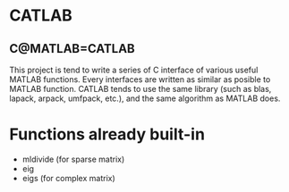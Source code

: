 CATLAB
====
C@MATLAB=CATLAB
----
This project is tend to write a series of C interface of various useful MATLAB functions.
Every interfaces are written as similar as posible to MATLAB function.
CATLAB tends to use the same library (such as blas, lapack, arpack, umfpack, etc.), and the same algorithm as MATLAB does.
# Functions already built-in
* mldivide (for sparse matrix)
* eig
* eigs (for complex matrix)
